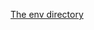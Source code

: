 [The env directory](https://ansible-runner.readthedocs.io/en/stable/intro/?highlight=extra#the-env-directory)